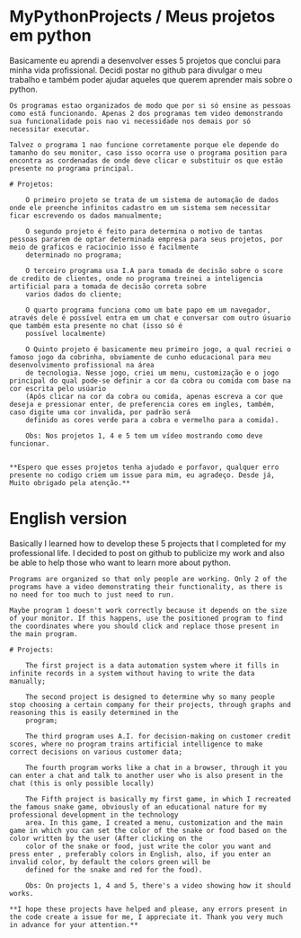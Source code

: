 # MyPythonProjects / Meus projetos em python

 Basicamente eu aprendi a desenvolver esses 5 projetos que conclui para minha vida profissional. Decidi postar no github para divulgar o meu trabalho e também poder ajudar aqueles que querem aprender mais sobre o python.

    Os programas estao organizados de modo que por si só ensine as pessoas como está funcionando. Apenas 2 dos programas tem video demonstrando sua funcionalidade pois nao vi necessidade nos demais por só necessitar executar.

    Talvez o programa 1 nao funcione corretamente porque ele depende do tamanho do seu monitor, caso isso ocorra use o programa position para encontra as cordenadas de onde deve clicar e substituir os que estão presente no programa principal.

    # Projetos:
        
        O primeiro projeto se trata de um sistema de automação de dados onde ele preenche infinitos cadastro em um sistema sem necessitar ficar escrevendo os dados manualmente;

        O segundo projeto é feito para determina o motivo de tantas pessoas pararem de optar determinada empresa para seus projetos, por meio de graficos e raciocinio isso é facilmente 
        determinado no programa;

        O terceiro programa usa I.A para tomada de decisão sobre o score de credito de clientes, onde no programa treinei a inteligencia artificial para a tomada de decisão correta sobre 
        varios dados do cliente;

        O quarto programa funciona como um bate papo em um navegador, através dele é possível entra em um chat e conversar com outro úsuario que também esta presente no chat (isso só é 
        possível localmente)
        
        O Quinto projeto é basicamente meu primeiro jogo, a qual recriei o famoso jogo da cobrinha, obviamente de cunho educacional para meu desenvolvimento profissional na área 
        de tecnologia. Nesse jogo, criei um menu, customização e o jogo principal do qual pode-se definir a cor da cobra ou comida com base na cor escrita pelo usúario
        (Apôs clicar na cor da cobra ou comida, apenas escreva a cor que deseja e pressionar enter, de preferencia cores em ingles, também, caso digite uma cor invalida, por padrão será 
        definido as cores verde para a cobra e vermelho para a comida).

        Obs: Nos projetos 1, 4 e 5 tem um vídeo mostrando como deve funcionar.


    **Espero que esses projetos tenha ajudado e porfavor, qualquer erro presente no codigo criem um issue para mim, eu agradeço. Desde já, Muito obrigado pela atenção.**

 # English version

Basically I learned how to develop these 5 projects that I completed for my professional life. I decided to post on github to publicize my work and also be able to help those who want to learn more about python.

    Programs are organized so that only people are working. Only 2 of the programs have a video demonstrating their functionality, as there is no need for too much to just need to run.

    Maybe program 1 doesn't work correctly because it depends on the size of your monitor. If this happens, use the positioned program to find the coordinates where you should click and replace those present in the main program.

    # Projects:
        
        The first project is a data automation system where it fills in infinite records in a system without having to write the data manually;

        The second project is designed to determine why so many people stop choosing a certain company for their projects, through graphs and reasoning this is easily determined in the 
        program;

        The third program uses A.I. for decision-making on customer credit scores, where no program trains artificial intelligence to make correct decisions on various customer data;

        The fourth program works like a chat in a browser, through it you can enter a chat and talk to another user who is also present in the chat (this is only possible locally)

        The Fifth project is basically my first game, in which I recreated the famous snake game, obviously of an educational nature for my professional development in the technology
        area. In this game, I created a menu, customization and the main game in which you can set the color of the snake or food based on the color written by the user (After clicking on the 
        color of the snake or food, just write the color you want and press enter , preferably colors in English, also, if you enter an invalid color, by default the colors green will be 
        defined for the snake and red for the food).

        Obs: On projects 1, 4 and 5, there's a video showing how it should works.

    **I hope these projects have helped and please, any errors present in the code create a issue for me, I appreciate it. Thank you very much in advance for your attention.**
    

